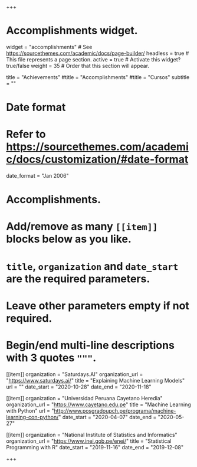 +++
# Accomplishments widget.
widget = "accomplishments"  # See https://sourcethemes.com/academic/docs/page-builder/
headless = true  # This file represents a page section.
active = true  # Activate this widget? true/false
weight = 35  # Order that this section will appear.

title = "Achievements"
#title = "Accomplishments"
#title = "Cursos"
subtitle = ""

# Date format
#   Refer to https://sourcethemes.com/academic/docs/customization/#date-format
date_format = "Jan 2006"

# Accomplishments.
#   Add/remove as many `[[item]]` blocks below as you like.
#   `title`, `organization` and `date_start` are the required parameters.
#   Leave other parameters empty if not required.
#   Begin/end multi-line descriptions with 3 quotes `"""`.

[[item]]
  organization = "Saturdays.AI"
  organization_url = "https://www.saturdays.ai/"
  title = "Explaining Machine Learning Models"
  url = ""
  date_start = "2020-10-28"
  date_end = "2020-11-18"
  
[[item]]
  organization = "Universidad Peruana Cayetano Heredia"
  organization_url = "https://www.cayetano.edu.pe"
  title = "Machine Learning with Python"
  url = "http://www.posgradoupch.pe/programa/machine-learning-con-python/"
  date_start = "2020-04-07"
  date_end = "2020-05-27"

[[item]]
  organization = "National Institute of Statistics and Informatics"
  organization_url = "https://www.inei.gob.pe/enei/"
  title = "Statistical Programming with R"
  date_start = "2019-11-16"
  date_end = "2019-12-08"

+++
